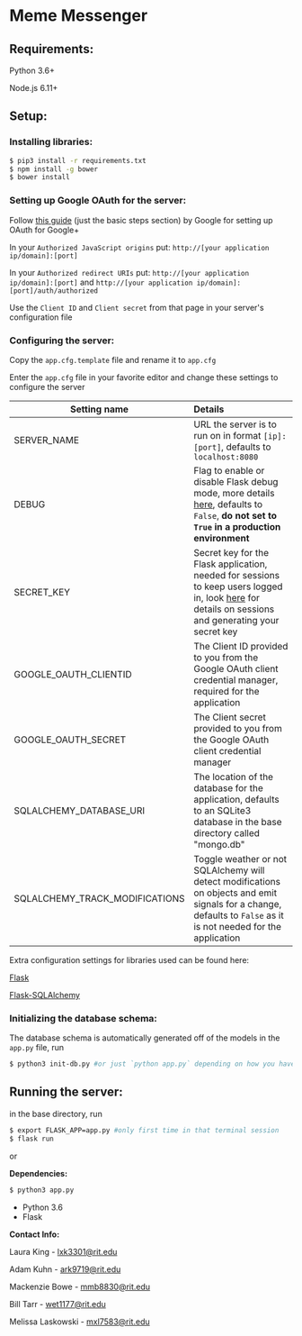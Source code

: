 # Meme Messenger

## Requirements:

Python 3.6+

Node.js 6.11+

## Setup:

### Installing libraries:

```bash
$ pip3 install -r requirements.txt
$ npm install -g bower
$ bower install
```
### Setting up Google OAuth for the server:

Follow [this guide](https://developers.google.com/identity/protocols/OAuth2#basicsteps) (just the basic steps section) by Google for setting up OAuth for Google+

In your `Authorized JavaScript origins` put: `http://[your application ip/domain]:[port]`

In your `Authorized redirect URIs` put: `http://[your application ip/domain]:[port]` and  `http://[your application ip/domain]:[port]/auth/authorized`

Use the `Client ID` and `Client secret` from that page in your server's configuration file

### Configuring the server:

Copy the `app.cfg.template` file and rename it to `app.cfg`

Enter the `app.cfg` file in your favorite editor and change these settings to configure the server

| Setting name                   | Details                                  |
| ------------------------------ | :--------------------------------------- |
| SERVER_NAME                    | URL the server is to run on in format `[ip]:[port]`, defaults to `localhost:8080` |
| DEBUG                          | Flag to enable or disable Flask debug mode, more details [here](http://flask.pocoo.org/docs/0.12/quickstart/#debug-mode), defaults to `False`, **do not set to `True` in a production environment** |
| SECRET_KEY                     | Secret key for the Flask application, needed for sessions to keep users logged in, look [here](http://flask.pocoo.org/docs/0.12/quickstart/#sessions) for details on sessions and generating your secret key |
| GOOGLE_OAUTH_CLIENTID          | The Client ID provided to you from the Google OAuth client credential manager, required for the application |
| GOOGLE_OAUTH_SECRET            | The Client secret provided to you from the Google OAuth client credential manager |
| SQLALCHEMY_DATABASE_URI        | The location of the database for the application, defaults to an SQLite3 database in the base directory called "mongo.db" |
| SQLALCHEMY_TRACK_MODIFICATIONS | Toggle weather or not SQLAlchemy will detect modifications on objects and emit signals for a change, defaults to `False` as it is not needed for the application |

Extra configuration settings for libraries used can be found here:

[Flask](http://flask.pocoo.org/docs/0.12/config/)

[Flask-SQLAlchemy](http://flask-sqlalchemy.pocoo.org/2.1/config/)

### Initializing the database schema:

The database schema is automatically generated off of the models in the `app.py` file, run

```bash
$ python3 init-db.py #or just `python app.py` depending on how you have python set up on your system
```

## Running the server:

in the base directory, run

```bash
$ export FLASK_APP=app.py #only first time in that terminal session
$ flask run
```
or

**Dependencies:**
```bash
$ python3 app.py
```

- Python 3.6
- Flask

**Contact Info:**

Laura King - lxk3301@rit.edu

Adam Kuhn - ark9719@rit.edu

Mackenzie Bowe - mmb8830@rit.edu

Bill Tarr - wet1177@rit.edu

Melissa Laskowski - mxl7583@rit.edu
